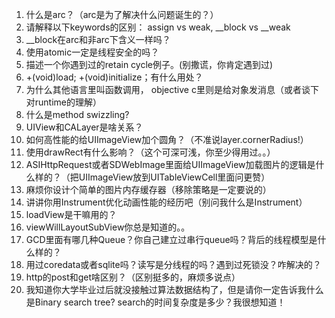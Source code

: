 
1. 什么是arc？（arc是为了解决什么问题诞生的？）
2. 请解释以下keywords的区别： assign vs weak, __block vs __weak
3. __block在arc和非arc下含义一样吗？
4. 使用atomic一定是线程安全的吗？
5. 描述一个你遇到过的retain cycle例子。(别撒谎，你肯定遇到过)
6. +(void)load; +(void)initialize；有什么用处？
7. 为什么其他语言里叫函数调用， objective c里则是给对象发消息（或者谈下对runtime的理解）
8. 什么是method swizzling?
9. UIView和CALayer是啥关系？
10. 如何高性能的给UIImageView加个圆角？（不准说layer.cornerRadius!）
11. 使用drawRect有什么影响？（这个可深可浅，你至少得用过。。）
12. ASIHttpRequest或者SDWebImage里面给UIImageView加载图片的逻辑是什么样的？（把UIImageView放到UITableViewCell里面问更赞）
13. 麻烦你设计个简单的图片内存缓存器（移除策略是一定要说的）
14. 讲讲你用Instrument优化动画性能的经历吧（别问我什么是Instrument）
15. loadView是干嘛用的？
16. viewWillLayoutSubView你总是知道的。。
17. GCD里面有哪几种Queue？你自己建立过串行queue吗？背后的线程模型是什么样的？
18. 用过coredata或者sqlite吗？读写是分线程的吗？遇到过死锁没？咋解决的？
19. http的post和get啥区别？（区别挺多的，麻烦多说点）
20. 我知道你大学毕业过后就没接触过算法数据结构了，但是请你一定告诉我什么是Binary search tree? search的时间复杂度是多少？我很想知道！
